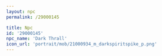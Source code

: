```yaml
---
layout: npc
permalink: /29000145

title: Npc
id: '29000145'
npc_name: 'Dark Thrall'
icon_url: 'portrait/mob/21000934_m_darkspiritspike_p.png'
---
```

